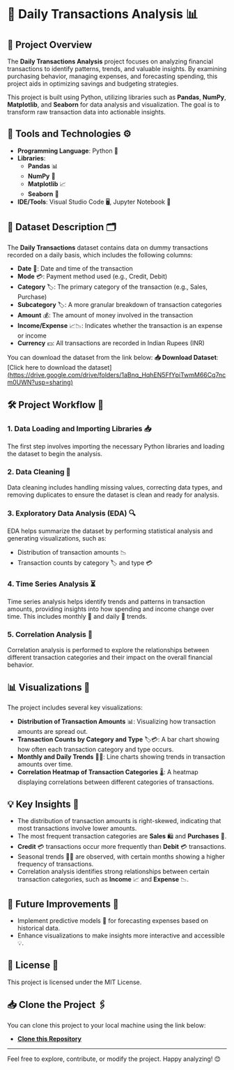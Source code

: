 # 🧾 Daily Transactions Analysis 📊

## 📌 Project Overview
The **Daily Transactions Analysis** project focuses on analyzing financial transactions to identify patterns, trends, and valuable insights. By examining purchasing behavior, managing expenses, and forecasting spending, this project aids in optimizing savings and budgeting strategies.

This project is built using Python, utilizing libraries such as **Pandas**, **NumPy**, **Matplotlib**, and **Seaborn** for data analysis and visualization. The goal is to transform raw transaction data into actionable insights.

## 🔧 Tools and Technologies ⚙️
- **Programming Language**: Python 🐍
- **Libraries**: 
  - **Pandas** 📊
  - **NumPy** 🔢
  - **Matplotlib** 📈
  - **Seaborn** 🌈
- **IDE/Tools**: Visual Studio Code 🖥️, Jupyter Notebook 📓

## 📂 Dataset Description 🗂️
The **Daily Transactions** dataset contains data on dummy transactions recorded on a daily basis, which includes the following columns:
- **Date** 📅: Date and time of the transaction
- **Mode** 💳: Payment method used (e.g., Credit, Debit)
- **Category** 🏷️: The primary category of the transaction (e.g., Sales, Purchase)
- **Subcategory** 🏷️: A more granular breakdown of transaction categories
- **Amount** 💰: The amount of money involved in the transaction
- **Income/Expense** 📈📉: Indicates whether the transaction is an expense or income
- **Currency** 💵: All transactions are recorded in Indian Rupees (INR)

You can download the dataset from the link below:
**📥 Download Dataset**: [Click here to download the dataset][(https://drive.google.com/drive/folders/1aBnq_HqhEN5FfYpiTwmM66Cq7ncm0UWN?usp=sharing)](#)  

## 🛠️ Project Workflow 🔄

### 1. Data Loading and Importing Libraries 📥
The first step involves importing the necessary Python libraries and loading the dataset to begin the analysis.

### 2. Data Cleaning 🧹
Data cleaning includes handling missing values, correcting data types, and removing duplicates to ensure the dataset is clean and ready for analysis.

### 3. Exploratory Data Analysis (EDA) 🔍
EDA helps summarize the dataset by performing statistical analysis and generating visualizations, such as:
- Distribution of transaction amounts 📉
- Transaction counts by category 🏷️ and type 💳

### 4. Time Series Analysis ⏳
Time series analysis helps identify trends and patterns in transaction amounts, providing insights into how spending and income change over time. This includes monthly 📅 and daily 📆 trends.

### 5. Correlation Analysis 🔗
Correlation analysis is performed to explore the relationships between different transaction categories and their impact on the overall financial behavior.

## 📊 Visualizations 🎨
The project includes several key visualizations:
- **Distribution of Transaction Amounts** 📊: Visualizing how transaction amounts are spread out.
- **Transaction Counts by Category and Type** 🏷️💳: A bar chart showing how often each transaction category and type occurs.
- **Monthly and Daily Trends** 📆📅: Line charts showing trends in transaction amounts over time.
- **Correlation Heatmap of Transaction Categories** 🌡️: A heatmap displaying correlations between different categories of transactions.

## 💡 Key Insights 🔑
- The distribution of transaction amounts is right-skewed, indicating that most transactions involve lower amounts.
- The most frequent transaction categories are **Sales** 🛍️ and **Purchases** 🛒.
- **Credit** 💳 transactions occur more frequently than **Debit** 💳 transactions.
- Seasonal trends 🌱🌞 are observed, with certain months showing a higher frequency of transactions.
- Correlation analysis identifies strong relationships between certain transaction categories, such as **Income** 📈 and **Expense** 📉.

## 🚀 Future Improvements 🔮
- Implement predictive models 🔮 for forecasting expenses based on historical data.
- Enhance visualizations to make insights more interactive and accessible 💡.

## 📜 License 📝
This project is licensed under the MIT License.

## 📥 Clone the Project 🖇️
You can clone this project to your local machine using the link below:
- **[Clone this Repository](https://github.com/Priyanka302002/daily_transaction)**

---

Feel free to explore, contribute, or modify the project. Happy analyzing! 😊
